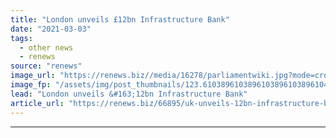 ```yaml
---
title: "London unveils £12bn Infrastructure Bank"
date: "2021-03-03"
tags: 
  - other news
  - renews
source: "renews"
image_url: "https://renews.biz//media/16278/parliamentwiki.jpg?mode=crop&width=770&heightratio=0.6103896103896103896103896104&slimmage=true"
image_fp: "/assets/img/post_thumbnails/123.6103896103896103896103896104&slimmage=true"
lead: "London unveils &#163;12bn Infrastructure Bank"
article_url: "https://renews.biz/66895/uk-unveils-12bn-infrastructure-bank/"
---
```


---
